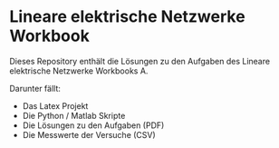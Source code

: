 # Lineare elektrische Netzwerke Workbook

Dieses Repository enthält die Lösungen zu den Aufgaben des Lineare elektrische Netzwerke Workbooks A.

Darunter fällt:

- Das Latex Projekt
- Die Python / Matlab Skripte
- Die Lösungen zu den Aufgaben (PDF)
- Die Messwerte der Versuche (CSV)




